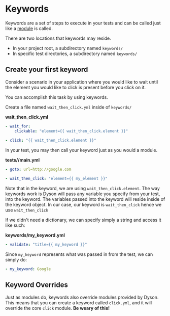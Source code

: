 Keywords
========

Keywords are a set of steps to execute in your tests and can be called just
like a [module](https://github.com/dynamictivity/dyson/tree/master/docs/modules.md) is called.

There are two locations that keywords may reside.

- In your project root, a subdirectory named `keywords/`
- In specific test directories, a subdirectory named `keywords/`

## Create your first keyword

Consider a scenario in your application where you would like to wait until
the element you would like to click is present before you click on it.
 
You can accomplish this task by using keywords.

Create a file named `wait_then_click.yml` inside of `keywords/`

**wait_then_click.yml**

```yaml
- wait_for:
    clickable: "element={{ wait_then_click.element }}"
    
- click: "{{ wait_then_click.element }}"
```

In your test, you may then call your keyword just as you would a module.

**tests/<test>/main.yml**

```yaml
- goto: url=http://google.com

- wait_then_click: "element={{ my_element }}"
```

Note that in the keyword, we are using `wait_then_click.element`.  The way
keywords work is Dyson will pass any variable you specify from your test, into
the keyword.  The variables passed into the keyword will reside inside of the
keyword object.  In our case, our keyword is `wait_then_click` hence we use `wait_then_click`

If we didn't need a dictionary, we can specify simply a string and access it like such:

**keywords/my_keyword.yml**

```yaml
- validate: "title={{ my_keyword }}"
```

Since `my_keyword` represents what was passed in from the test, we can simply do:

```yaml
- my_keyword: Google
```

## Keyword Overrides

Just as modules do, keywords also override modules provided by Dyson. This means that you can create
a keyword called `click.yml`, and it will override the core `click` module.  **Be weary of this!**
